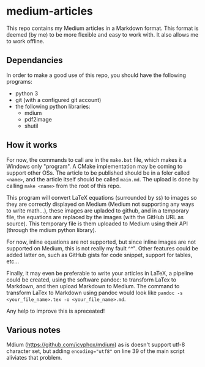 # medium-articles

This repo contains my Medium articles in a Markdown format. This format is deemed
(by me) to be more flexible and easy to work with. It also allows me to work
offline. 

## Dependancies

In order to make a good use of this repo, you should have the following programs:
- python 3
- git (with a configured git account)
- the following python libraries:
	+ mdium
	+ pdf2image
	+ shutil

## How it works

For now, the commands to call are in the `make.bat` file, which makes it a
Windows only "program". A CMake implementation may be coming to support other
OSs. The article to be published should be in a foler called `<name>`, and the
article itself should be called `main.md`. The upload is done by calling 
`make <name>` from the root of this repo.

This program will convert LaTeX equations (surrounded by `$$`) to images so they
are correctly displayed on Medium (Medium not supporting any ways to write
math...), these images are upladed to github, and in a temporary file, the
equations are replaced by the images (with the GitHub URL as source). This
temporary file is them uploaded to Medium using their API (through the mdium
python library).

For now, inline equations are not supported, but since inline images are not
supported on Medium, this is not really my fault ^^". Other features could be
added latter on, such as GitHub gists for code snippet, support for tables,
etc...

Finally, it may even be preferable to write your articles in LaTeX, a pipeline
could be created, using the software pandoc: to transform LaTex to Markdown, and
then upload Markdown to Medium. The command to transform LaTex to Markdown using
pandoc would look like `pandoc -s <your_file_name>.tex -o <your_file_name>.md`.

Any help to improve this is apreceated!

## Various notes

Mdium (https://github.com/icyphox/mdium) as is doesn't
support utf-8 character set, but adding `encoding="utf8"` on line 39 of the main
script aliviates that problem.